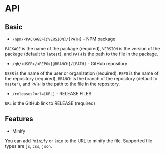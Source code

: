 # API

## Basic

- `/npm/<PACKAGE>[@VERSION]/[PATH]` - NPM package

`PACKAGE` is the name of the package (required), `VERSION` is the version of the package (default to `latest`), and `PATH` is the path to the file in the package.

- `/gh/<USER>/<REPO>[@BRANCH]/[PATH]` - GitHub repository

`USER` is the name of the user or organization (required), `REPO` is the name of the repository (required), `BRANCH` is the branch of the repository (default to `master`), and `PATH` is the path to the file in the repository.

- `/releases?url=[URL]` - RELEASE FILES

`URL` is the GitHub link to RELEASE (required)

## Features

- Minify

You can add `?minify` or `?min` to the URL to minify the file. Supported file types are `js`, `css`, `json`.
